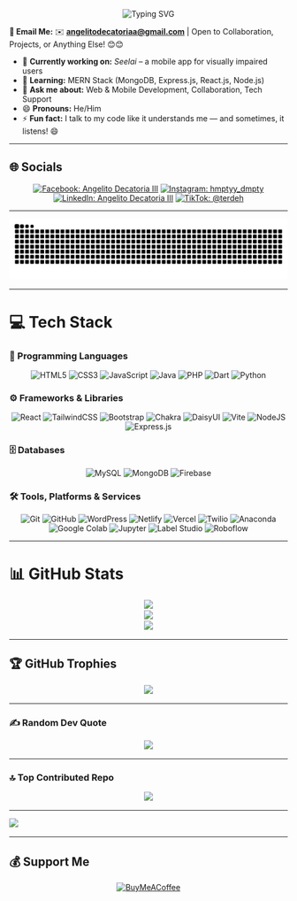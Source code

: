 <div align="center">
  <img src="https://readme-typing-svg.demolab.com?font=Fira+Code&weight=600&size=28&duration=2000&pause=500&color=58A6FF&center=true&vCenter=true&width=500&lines=Hi+I'm+Thirdy+%F0%9F%91%8B;Full+Stack+Developer+%7C+Student;Web+%7C+Mobile+Dev" alt="Typing SVG" />
</div>

**📧 Email Me:** ✉️ **angelitodecatoriaa@gmail.com** | Open to Collaboration, Projects, or Anything Else! 😊😊  

- 🔭 **Currently working on:** *Seelai* – a mobile app for visually impaired users  
- 🌱 **Learning:** MERN Stack (MongoDB, Express.js, React.js, Node.js)  
- 💬 **Ask me about:** Web & Mobile Development, Collaboration, Tech Support  
- 😄 **Pronouns:** He/Him  
- ⚡ **Fun fact:** I talk to my code like it understands me — and sometimes, it listens! 😄  

---

## 🌐 Socials
<div align="center">
  
[![Facebook: Angelito Decatoria III](https://img.shields.io/badge/Facebook-Angelito%20Decatoria%20III-1877F2?logo=facebook&logoColor=white)](https://facebook.com/angelo.decatoria.5)
[![Instagram: hmptyy_dmpty](https://img.shields.io/badge/Instagram-hmptyy__dmpty-E4405F?logo=instagram&logoColor=white)](https://instagram.com/hmptyy_dmpty)
[![LinkedIn: Angelito Decatoria III](https://img.shields.io/badge/LinkedIn-Angelito%20Decatoria%20III-0077B5?logo=linkedin&logoColor=white)](https://linkedin.com/in/angelitodecatoria)
[![TikTok: @terdeh](https://img.shields.io/badge/TikTok-%40terdeh-000000?logo=tiktok&logoColor=white)](https://tiktok.com/@terdeh)

</div>

---

<div align="center">
  <img src="https://github.com/RandomThirdy/RandomThirdy/blob/output/github-snake-dark.svg" alt="snake gif" />
</div>

---

# 💻 Tech Stack

### 🧠 Programming Languages
<div align="center">
  
![HTML5](https://img.shields.io/badge/html5-%23E34F26.svg?style=for-the-badge&logo=html5&logoColor=white)
![CSS3](https://img.shields.io/badge/css3-%231572B6.svg?style=for-the-badge&logo=css3&logoColor=white)
![JavaScript](https://img.shields.io/badge/javascript-%23323330.svg?style=for-the-badge&logo=javascript&logoColor=%23F7DF1E)
![Java](https://img.shields.io/badge/java-%23ED8B00.svg?style=for-the-badge&logo=openjdk&logoColor=white)
![PHP](https://img.shields.io/badge/php-%23777BB4.svg?style=for-the-badge&logo=php&logoColor=white)
![Dart](https://img.shields.io/badge/dart-%230175C2.svg?style=for-the-badge&logo=dart&logoColor=white)
![Python](https://img.shields.io/badge/python-%233776AB.svg?style=for-the-badge&logo=python&logoColor=white)

</div>

### ⚙️ Frameworks & Libraries
<div align="center">
  
![React](https://img.shields.io/badge/react-%2320232a.svg?style=for-the-badge&logo=react&logoColor=%2361DAFB)
![TailwindCSS](https://img.shields.io/badge/tailwindcss-%2338B2AC.svg?style=for-the-badge&logo=tailwind-css&logoColor=white)
![Bootstrap](https://img.shields.io/badge/bootstrap-%238511FA.svg?style=for-the-badge&logo=bootstrap&logoColor=white)
![Chakra](https://img.shields.io/badge/chakra-%234ED1C5.svg?style=for-the-badge&logo=chakraui&logoColor=white)
![DaisyUI](https://img.shields.io/badge/daisyui-5A0EF8?style=for-the-badge&logo=daisyui&logoColor=white)
![Vite](https://img.shields.io/badge/vite-%23646CFF.svg?style=for-the-badge&logo=vite&logoColor=white)
![NodeJS](https://img.shields.io/badge/node.js-6DA55F?style=for-the-badge&logo=node.js&logoColor=white)
![Express.js](https://img.shields.io/badge/express.js-%23404d59.svg?style=for-the-badge&logo=express&logoColor=%2361DAFB)

</div>

### 🗄️ Databases
<div align="center">
  
![MySQL](https://img.shields.io/badge/mysql-4479A1.svg?style=for-the-badge&logo=mysql&logoColor=white)
![MongoDB](https://img.shields.io/badge/MongoDB-%234ea94b.svg?style=for-the-badge&logo=mongodb&logoColor=white)
![Firebase](https://img.shields.io/badge/firebase-%23039BE5.svg?style=for-the-badge&logo=firebase)

</div>

### 🛠️ Tools, Platforms & Services
<div align="center">

![Git](https://img.shields.io/badge/git-%23F05033.svg?style=for-the-badge&logo=git&logoColor=white)
![GitHub](https://img.shields.io/badge/github-%23121011.svg?style=for-the-badge&logo=github&logoColor=white)
![WordPress](https://img.shields.io/badge/WordPress-%23117AC9.svg?style=for-the-badge&logo=WordPress&logoColor=white)
![Netlify](https://img.shields.io/badge/netlify-%23000000.svg?style=for-the-badge&logo=netlify&logoColor=#00C7B7)
![Vercel](https://img.shields.io/badge/vercel-%23000000.svg?style=for-the-badge&logo=vercel&logoColor=white)
![Twilio](https://img.shields.io/badge/Twilio-F22F46?style=for-the-badge&logo=Twilio&logoColor=white)
![Anaconda](https://img.shields.io/badge/Anaconda-%2344A833.svg?style=for-the-badge&logo=anaconda&logoColor=white)
![Google Colab](https://img.shields.io/badge/Google%20Colab-F9AB00?style=for-the-badge&logo=googlecolab&logoColor=white)
![Jupyter](https://img.shields.io/badge/Jupyter-%23F37626.svg?style=for-the-badge&logo=jupyter&logoColor=white)
![Label Studio](https://img.shields.io/badge/Label%20Studio-FF6D00?style=for-the-badge&logo=labelstudio&logoColor=white)
![Roboflow](https://img.shields.io/badge/Roboflow-3C3C3C?style=for-the-badge&logo=roboflow&logoColor=white)

</div>

---

# 📊 GitHub Stats
<div align="center">

![](https://github-readme-stats.vercel.app/api?username=RandomThirdy&theme=dark&hide_border=false&include_all_commits=true&count_private=false)  
![](https://nirzak-streak-stats.vercel.app/?user=RandomThirdy&theme=dark&hide_border=false)  
![](https://github-readme-stats.vercel.app/api/top-langs/?username=RandomThirdy&theme=dark&hide_border=false&layout=compact)

</div>

---

## 🏆 GitHub Trophies
<div align="center">

![](https://github-profile-trophy.vercel.app/?username=RandomThirdy&theme=radical&no-frame=false&no-bg=true&margin-w=4)

</div>

---

### ✍️ Random Dev Quote
<div align="center">

![](https://quotes-github-readme.vercel.app/api?type=horizontal&theme=radical)

</div>

---

### 🔝 Top Contributed Repo
<div align="center">

![](https://github-contributor-stats.vercel.app/api?username=RandomThirdy&limit=5&theme=dark&combine_all_yearly_contributions=true)

</div>

---

[![](https://visitcount.itsvg.in/api?id=RandomThirdy&icon=0&color=0)](https://visitcount.itsvg.in)

---

## 💰 Support Me
<div align="center">

[![BuyMeACoffee](https://img.shields.io/badge/Buy%20Me%20a%20Coffee-ffdd00?style=for-the-badge&logo=buy-me-a-coffee&logoColor=black)](https://buymeacoffee.com/randomthirdy)  

</div>
